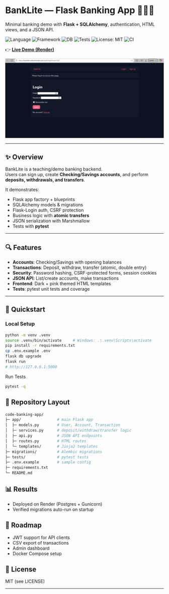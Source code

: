 # BankLite — Flask Banking App 🏦🌙💖  
Minimal banking demo with **Flask + SQLAlchemy**, authentication, HTML views, and a JSON API.

![Language](https://img.shields.io/badge/language-Python-blue.svg)
![Framework](https://img.shields.io/badge/framework-Flask-black.svg)
![DB](https://img.shields.io/badge/database-Postgres-7957D5.svg)
![Tests](https://img.shields.io/badge/tests-pytest-6aa84f.svg)
![License: MIT](https://img.shields.io/badge/License-MIT-green.svg)
![CI](https://github.com/NoellaButi/code-banking-app/actions/workflows/ci.yml/badge.svg)

👉 [**Live Demo (Render)**](https://banklite-web.onrender.com/auth/login?next=%2F) 

![BankLite Login Page](docs/banklite_app_demo.png)

---

## ✨ Overview
BankLite is a teaching/demo banking backend.  
Users can sign up, create **Checking/Savings accounts**, and perform **deposits, withdrawals, and transfers**.  

It demonstrates:
- Flask app factory + blueprints  
- SQLAlchemy models & migrations  
- Flask-Login auth, CSRF protection  
- Business logic with **atomic transfers**  
- JSON serialization with Marshmallow  
- Tests with **pytest**

---

## 🔍 Features
- **Accounts**: Checking/Savings with opening balances  
- **Transactions**: Deposit, withdraw, transfer (atomic, double entry)  
- **Security**: Password hashing, CSRF-protected forms, session cookies  
- **JSON API**: List/create accounts, make transactions  
- **Frontend**: Dark + pink themed HTML templates  
- **Tests**: pytest unit tests and coverage  

---

## 🚦 Quickstart

### Local Setup
```bash
python -m venv .venv
source .venv/bin/activate     # Windows: .\.venv\Scripts\activate
pip install -r requirements.txt
cp .env.example .env
flask db upgrade
flask run
# http://127.0.0.1:5000
```
Run Tests
```bash
pytest -q
```

## 📁 Repository Layout
```bash
code-banking-app/
├─ app/                # main Flask app
│  ├─ models.py        # User, Account, Transaction
│  ├─ services.py      # deposit/withdraw/transfer logic
│  ├─ api.py           # JSON API endpoints
│  ├─ routes.py        # HTML routes
│  └─ templates/       # Jinja2 templates
├─ migrations/         # Alembic migrations
├─ tests/              # pytest tests
├─ .env.example        # sample config
├─ requirements.txt
└─ README.md
```

## 📊 Results
- Deployed on Render (Postgres + Gunicorn)
- Verified migrations auto-run on startup

## 🔮 Roadmap
- JWT support for API clients
- CSV export of transactions
- Admin dashboard
- Docker Compose setup

## 📜 License
MIT (see LICENSE)

---
